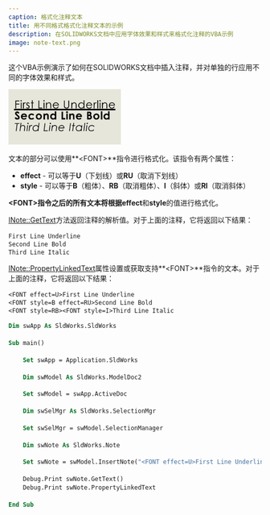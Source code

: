 ```yaml
---
caption: 格式化注释文本
title: 用不同格式格式化注释文本的示例
description: 在SOLIDWORKS文档中应用字体效果和样式来格式化注释的VBA示例
image: note-text.png
---
```

这个VBA示例演示了如何在SOLIDWORKS文档中插入注释，并对单独的行应用不同的字体效果和样式。

![格式化的注释文本](note-text.png)

文本的部分可以使用**\<FONT\>**指令进行格式化。该指令有两个属性：

* **effect** - 可以等于**U**（下划线）或**RU**（取消下划线）
* **style** - 可以等于**B**（粗体）、**RB**（取消粗体）、**I**（斜体）或**RI**（取消斜体）

**\<FONT\>**指令之后的所有文本将根据**effect**和**style**的值进行格式化。

[INote::GetText](https://help.solidworks.com/2023/English/api/sldworksapi/SolidWorks.Interop.sldworks~SolidWorks.Interop.sldworks.INote~GetText.html)方法返回注释的解析值。对于上面的注释，它将返回以下结果：

~~~
First Line Underline
Second Line Bold
Third Line Italic
~~~

[INote::PropertyLinkedText](https://help.solidworks.com/2023/English/api/sldworksapi/SolidWorks.Interop.sldworks~SolidWorks.Interop.sldworks.INote~PropertyLinkedText.html)属性设置或获取支持**\<FONT\>**指令的文本。对于上面的注释，它将返回以下结果：

~~~
<FONT effect=U>First Line Underline
<FONT style=B effect=RU>Second Line Bold
<FONT style=RB><FONT style=I>Third Line Italic
~~~

~~~ vb
Dim swApp As SldWorks.SldWorks

Sub main()

    Set swApp = Application.SldWorks
    
    Dim swModel As SldWorks.ModelDoc2
    
    Set swModel = swApp.ActiveDoc
    
    Dim swSelMgr As SldWorks.SelectionMgr
    
    Set swSelMgr = swModel.SelectionManager
    
    Dim swNote As SldWorks.Note
    
    Set swNote = swModel.InsertNote("<FONT effect=U>First Line Underline" & vbLf & "<FONT style=B effect=RU>Second Line Bold" & vbLf & "<FONT style=RB><FONT style=I>Third Line Italic")
        
    Debug.Print swNote.GetText()
    Debug.Print swNote.PropertyLinkedText
    
End Sub
~~~